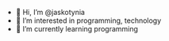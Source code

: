 - 👋 Hi, I’m @jaskotynia
- 👀 I’m interested in programming, technology
- 🌱 I’m currently learning programming

<!---
jaskotynia/jaskotynia is a ✨ special ✨ repository because its `README.md` (this file) appears on your GitHub profile.
You can click the Preview link to take a look at your changes.
--->
